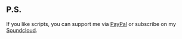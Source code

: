 ## P.S.

If you like scripts, you can support me via [PayPal](https://www.paypal.com/paypalme/kashinsky) or subscribe on my [Soundcloud](https://soundcloud.com/edkashinsky).